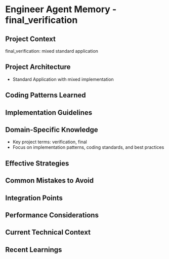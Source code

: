 # Engineer Agent Memory - final_verification

<!-- MEMORY LIMITS: 8KB max | 10 sections max | 15 items per section -->
<!-- Last Updated: 2025-08-10 16:31:49 | Auto-updated by: engineer -->

## Project Context
final_verification: mixed standard application

## Project Architecture
- Standard Application with mixed implementation

## Coding Patterns Learned
<!-- Items will be added as knowledge accumulates -->

## Implementation Guidelines
<!-- Items will be added as knowledge accumulates -->

## Domain-Specific Knowledge
<!-- Agent-specific knowledge for final_verification domain -->
- Key project terms: verification, final
- Focus on implementation patterns, coding standards, and best practices

## Effective Strategies
<!-- Successful approaches discovered through experience -->

## Common Mistakes to Avoid
<!-- Items will be added as knowledge accumulates -->

## Integration Points
<!-- Items will be added as knowledge accumulates -->

## Performance Considerations
<!-- Items will be added as knowledge accumulates -->

## Current Technical Context
<!-- Items will be added as knowledge accumulates -->

## Recent Learnings
<!-- Most recent discoveries and insights -->
